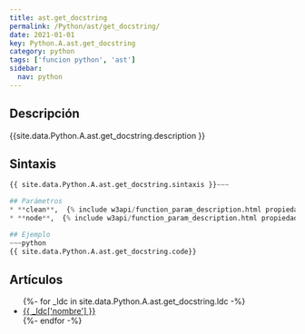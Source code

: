 ```yaml
---
title: ast.get_docstring
permalink: /Python/ast/get_docstring/
date: 2021-01-01
key: Python.A.ast.get_docstring
category: python
tags: ['funcion python', 'ast']
sidebar: 
  nav: python
---
```


## Descripción
{{site.data.Python.A.ast.get_docstring.description }}

## Sintaxis
~~~python
{{ site.data.Python.A.ast.get_docstring.sintaxis }}~~~

## Parámetros
* **clean**,  {% include w3api/function_param_description.html propiedad=site.data.Python.A.ast.get_docstring valor="clean" %}
* **node**,  {% include w3api/function_param_description.html propiedad=site.data.Python.A.ast.get_docstring valor="node" %}

## Ejemplo
~~~python
{{ site.data.Python.A.ast.get_docstring.code}}
~~~

## Artículos
<ul>
{%- for _ldc in site.data.Python.A.ast.get_docstring.ldc -%}
   <li>
       <a href="{{_ldc['url'] }}">{{ _ldc['nombre'] }}</a>
   </li>
{%- endfor -%}
</ul>
